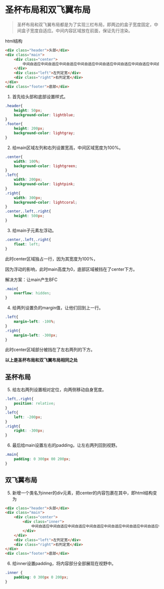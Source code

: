 # 圣杯布局和双飞翼布局

> 圣杯布局和双飞翼布局都是为了实现三栏布局，即两边的盒子宽度固定，中间盒子宽度自适应。中间内容区域放在前面，保证先行渲染。



html结构

```html
<div class="header">头部</div>
<div class="main">
    <div class="center">
        中间自适应中间自适应中间自适应中间自适应中间自适应中间自适应中间自适应中间自适应
    </div>
    <div class="left">左列定宽</div>
    <div class="right">右列定宽</div>
</div>
<div class="footer">底部</div>
```

1. 首先给头部和底部设置样式。

```css
.header{
    height: 50px;
    background-color: lightblue;
}
.footer{
    height: 200px;
    background-color: lightgray;
}
```

2. 给main区域左列和右列设置宽高，中间区域宽度为100%。

```css
.center{
    width: 100%;
    background-color: lightgreen;
}
.left{
    width: 200px;
    background-color: lightpink;
}
.right{
    width: 300px;
    background-color: lightcoral;
}
.center,.left,.right{
    height: 500px;
}
```

3. 给main子元素左浮动。

```css
.center,.left,.right{
    float: left;
}
```

此时center区域独占一行，因为其宽度为100%，

因为浮动的影响，此时main高度为0，底部区域被挡在了center下方。

解决方案：让main产生BFC

```css
.main{
    overflow: hidden;
}
```

4. 给两列设置负的margin值，让他们回到上一行。

```css
.left{
 	margin-left: -100%;   
}
.right{
    margin-left: -300px;
}
```

此时center区域部分被挡在了左右两列的下方。

**以上是圣杯布局和双飞翼布局相同之处**



## 圣杯布局

5. 给左右两列设置相对定位，向两侧移动自身宽度。

```css
.left,.right{
 	position: relative;
}
.left{
 	left: -200px;
}
.right{
    right: -300px;
}
```

6. 最后给main设置左右的padding，让左右两列回到视野。

```css
.main{
	padding: 0 300px 00 200px;
}
```



## 双飞翼布局

5. 新增一个类名为inner的div元素，把center的内容包裹在其中，即html结构变为

```html
<div class="header">头部</div>
<div class="main">
    <div class="center">
        <div class="inner">
            中间自适应中间自适应中间自适应中间自适应中间自适应中间自适应中间自适应中间自适应
        </div>
    </div>
    <div class="left">左列定宽</div>
    <div class="right">右列定宽</div>
</div>
<div class="footer">底部</div>
```

6. 给inner设置padding，将内容部分全部展现在视野中。

```css
.inner {
    padding: 0 300px 0 200px;
}
```




















